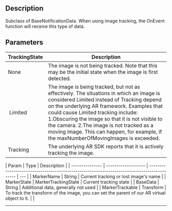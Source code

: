 
## Description

Subclass of BaseNotificationData. When using image tracking, the OnEvent function will receive this type of data.

## Parameters

| TrackingState | Description                                                                                                                                                                                                                                                                                                                                                                                                      |
| ------------- | ---------------------------------------------------------------------------------------------------------------------------------------------------------------------------------------------------------------------------------------------------------------------------------------------------------------------------------------------------------------------------------------------------------------- |
| None          | The image is not being tracked. Note that this may be the initial state when the image is first detected.                                                                                                                                                                                                                                                                                                        |
| ​​ Limited    | The image is being tracked, but not as effectively. The situations in which an image is considered Limited instead of Tracking depend on the underlying AR framework. Examples that could cause Limited tracking include: 1.Obscuring the image so that it is not visible to the camera. 2.The image is not tracked as a moving image. This can happen, for example, if the maxNumberOfMovingImages is exceeded. |
| Tracking      | The underlying AR SDK reports that it is actively tracking the image.                                                                                                                                                                                                                                                                                                                                            |

| Param           | Type                | Description                                                                                 |
| --------------- | ------------------- | ------------------------------------------------------------------------------------------- | --- |
| MarkerName      | String              | Current tracking or lost image's name                                                       |
| MarkerState     | MarkerTrackingState | Current tracking state                                                                      |
| BaseData        | String              | Additional data, generally not used                                                         |
| MarkerTrackable | Transform           | To track the transform of the image, you can set the parent of our AR virtual object to it. |     |

---
